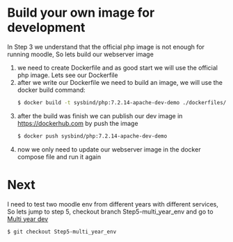 # Build your own image for development
In Step 3 we understand that the official php image is not enough for running moodle, So lets build our webserver image
1. we need to create Dockerfile and as good start we will use the official php image. Lets see our Dockerfile
1. after we write our Dockerfile we need to build an image, we will use the docker build command:
    ```bash
    $ docker build -t sysbind/php:7.2.14-apache-dev-demo ./dockerfiles/php/7.2/apache/ 
    ```
1. after the build was finish we can publish our dev image in <https://dockerhub.com> by push the image
    ```bash
    $ docker push sysbind/php:7.2.14-apache-dev-demo
    ```
1. now we only need to update our webserver image in the docker compose file and run it again

# Next
I need to test two moodle env from different years with different services, So lets jump to step 5, checkout branch 
Step5-multi_year_env and go to [Multi year dev](/docs/multi_env.md)
```bash
$ git checkout Step5-multi_year_env
```